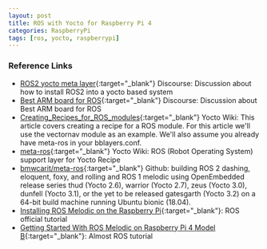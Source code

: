 ```yaml
---
layout: post
title: ROS with Yocto for Raspberry Pi 4
categories: RaspberryPi
tags: [ros, yocto, raspberrypi]
---
```


### Reference Links

- [ROS2 yocto meta layer](<https://discourse.ros.org/t/ros2-yocto-meta-layer/9643>){:target="_blank"} Discourse: Discussion about how to install ROS2 into a yocto based system
- [Best ARM board for ROS](<https://discourse.ros.org/t/best-arm-board-for-ros/152>){:target="_blank"} Discourse: Discussion about Best ARM board for ROS
- [Creating_Recipes_for_ROS_modules](<https://wiki.yoctoproject.org/wiki/TipsAndTricks/Creating_Recipes_for_ROS_modules>){:target="_blank"} Yocto Wiki: This article covers creating a recipe for a ROS module. For this article we'll use the vectornav module as an example. We'll also assume you already have meta-ros in your bblayers.conf.
- [meta-ros](<https://layers.openembedded.org/layerindex/branch/master/layer/meta-ros/>){:target="_blank"} Yocto Wiki: ROS (Robot Operating System) support layer for Yocto Recipe
- [bmwcarit/meta-ros](<https://github.com/ros/meta-ros>){:target="_blank"} Github: building ROS 2 dashing, eloquent, foxy, and rolling and ROS 1 melodic using OpenEmbedded release series thud (Yocto 2.6), warrior (Yocto 2.7), zeus (Yocto 3.0), dunfell (Yocto 3.1), or the yet to be released gatesgarth (Yocto 3.2) on a 64-bit build machine running Ubuntu bionic (18.04).
- [Installing ROS Melodic on the Raspberry Pi](<http://wiki.ros.org/ROSberryPi/Installing%20ROS%20Melodic%20on%20the%20Raspberry%20Pi>){:target="_blank"}: ROS official tutorial
- [Getting Started With ROS Melodic on Raspberry Pi 4 Model B](<https://www.instructables.com/Getting-Started-With-ROS-Melodic-on-Raspberry-Pi-4/>){:target="_blank"}: Almost ROS tutorial

